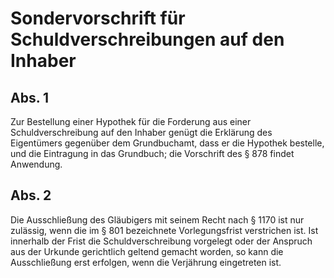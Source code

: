 # Sondervorschrift für Schuldverschreibungen auf den Inhaber



## Abs. 1

 Zur Bestellung einer Hypothek für die Forderung aus einer Schuldverschreibung auf den Inhaber genügt die Erklärung des Eigentümers gegenüber dem Grundbuchamt, dass er die Hypothek bestelle, und die Eintragung in das Grundbuch; die Vorschrift des § 878 findet Anwendung.

## Abs. 2

 Die Ausschließung des Gläubigers mit seinem Recht nach § 1170 ist nur zulässig, wenn die im § 801 bezeichnete Vorlegungsfrist verstrichen ist. Ist innerhalb der Frist die Schuldverschreibung vorgelegt oder der Anspruch aus der Urkunde gerichtlich geltend gemacht worden, so kann die Ausschließung erst erfolgen, wenn die Verjährung eingetreten ist. 

